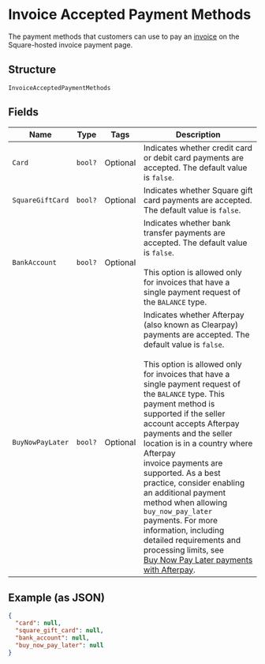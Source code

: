 
# Invoice Accepted Payment Methods

The payment methods that customers can use to pay an [invoice](../../doc/models/invoice.md) on the Square-hosted invoice payment page.

## Structure

`InvoiceAcceptedPaymentMethods`

## Fields

| Name | Type | Tags | Description |
|  --- | --- | --- | --- |
| `Card` | `bool?` | Optional | Indicates whether credit card or debit card payments are accepted. The default value is `false`. |
| `SquareGiftCard` | `bool?` | Optional | Indicates whether Square gift card payments are accepted. The default value is `false`. |
| `BankAccount` | `bool?` | Optional | Indicates whether bank transfer payments are accepted. The default value is `false`.<br><br>This option is allowed only for invoices that have a single payment request of the `BALANCE` type. |
| `BuyNowPayLater` | `bool?` | Optional | Indicates whether Afterpay (also known as Clearpay) payments are accepted. The default value is `false`.<br><br>This option is allowed only for invoices that have a single payment request of the `BALANCE` type. This payment method is<br>supported if the seller account accepts Afterpay payments and the seller location is in a country where Afterpay<br>invoice payments are supported. As a best practice, consider enabling an additional payment method when allowing<br>`buy_now_pay_later` payments. For more information, including detailed requirements and processing limits, see<br>[Buy Now Pay Later payments with Afterpay](https://developer.squareup.com/docs/invoices-api/overview#buy-now-pay-later). |

## Example (as JSON)

```json
{
  "card": null,
  "square_gift_card": null,
  "bank_account": null,
  "buy_now_pay_later": null
}
```

